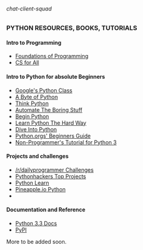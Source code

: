 ###### chat-client-squad
### PYTHON RESOURCES, BOOKS, TUTORIALS

#### Intro to Programming
* [Foundations of Programming](http://openmymind.net/FoundationsOfProgramming.pdf)
* [CS for All](https://www.cs.hmc.edu/csforall/index.html#)

#### Intro to Python for absolute Beginners
* [Google's Python Class](https://developers.google.com/edu/python/)
* [A Byte of Python](http://www.swaroopch.com/notes/python/#basics)
* [Think Python](http://www.greenteapress.com/thinkpython/thinkpython.pdf)
* [Automate The Boring Stuff](https://automatetheboringstuff.com/)
* [Begin Python](http://www.beginpython.com/  )
* [Learn Python The Hard Way](http://learnpythonthehardway.org/)
* [Dive Into Python](http://www.diveintopython.net/toc/index.html)
* [Python.orgs' Beginners Guide](https://wiki.python.org/moin/BeginnersGuide)
* [Non-Programmer's Tutorial for Python 3](https://en.wikibooks.org/wiki/Non-Programmer%27s_Tutorial_for_Python_3)

#### Projects and challenges
* [/r/dailyprogrammer Challenges](https://github.com/TheEd1tor/r-dailyprogrammer)
* [Pythonhackers Top Projects](http://pythonhackers.com/open-source/?utm_source=main_page_link)
*  [Python Learn](http://www.pythonlearn.com/)
*  [Pineapple.io Python](http://pineapple.io/tags/python?sort=all_time)
*  

#### Documentation and Reference
* [Python 3.3 Docs](https://docs.python.org/3.3/)
* [PyPI](https://pypi.python.org/pypi)

More to be added soon.
